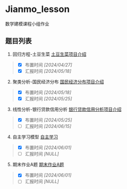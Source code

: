 # Jianmo_lesson
数学建模课程小组作业

## 题目列表
1. 回归方程-土豆生菜 [土豆生菜项目介绍](/土豆生菜/README.md)

>- [x] 布置时间   *[2024/04/27]*   
>- [x] 汇报时间   *[2024/05/18]* 

2. 聚类分析-国民经济分布 [国民经济分布项目介绍](/国民经济分布/README.md)
>- [x] 布置时间   *[2024/05/18]*   
>- [x] 汇报时间   *[2024/05/25]*

3. 线性分析-银行贷款信用分析 [银行贷款信用分析项目介绍](/银行贷款信用分析/README.md)
>- [x] 布置时间   *[2024/05/25]*   
>- [ ] 汇报时间   *[2024/06/15]*

4. 自主学习模型 [自主学习](/自主学习/README.md)
>- [x] 布置时间   *[2024/06/01]*   
>- [ ] 汇报时间   *[NULL]*

5. 期末作业A题 [期末作业A题](/期末赛题/README.md)
>- [x] 布置时间   *[2024/06/01]*   
>- [ ] 汇报时间   *[NULL]*
